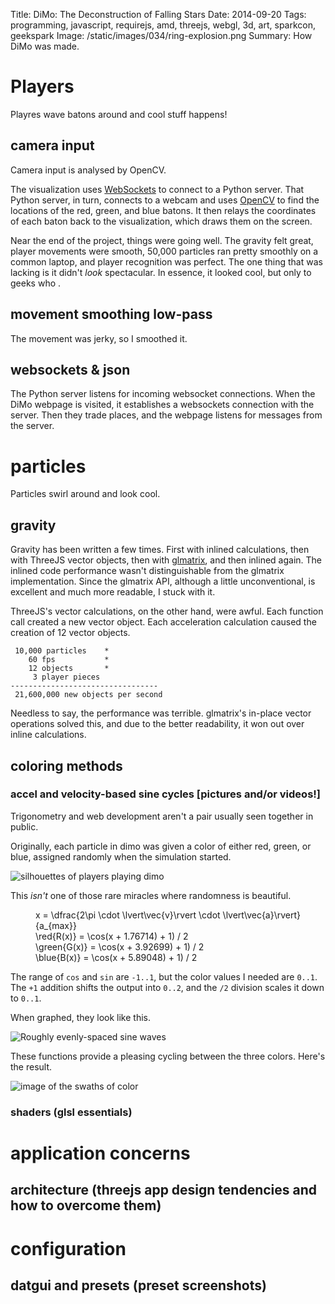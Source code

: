 Title: DiMo: The Deconstruction of Falling Stars
Date: 2014-09-20
Tags: programming, javascript, requirejs, amd, threejs, webgl, 3d, art, sparkcon, geekspark
Image: /static/images/034/ring-explosion.png
Summary: How DiMo was made.


# Players

Playres wave batons around and cool stuff happens!

## camera input

Camera input is analysed by OpenCV.

The visualization uses [WebSockets][ws] to connect to a Python server.  That
Python server, in turn, connects to a webcam and uses [OpenCV][opencv] to find
the locations of the red, green, and blue batons.  It then relays the
coordinates of each baton back to the visualization, which draws them on the
screen.

Near the end of the project, things were going well.  The gravity felt great,
player movements were smooth, 50,000 particles ran pretty smoothly on a common
laptop, and player recognition was perfect.  The one thing that was lacking is
it didn't *look* spectacular.  In essence, it looked cool, but only to geeks
who .


## movement smoothing low-pass

The movement was jerky, so I smoothed it.

## websockets & json

The Python server listens for incoming websocket connections.  When the DiMo
webpage is visited, it establishes a websockets connection with the server.
Then they trade places, and the webpage listens for messages from the server.

# particles

Particles swirl around and look cool.

## gravity

Gravity has been written a few times.  First with inlined calculations, then
with ThreeJS vector objects, then with [glmatrix][glm], and then inlined again.
The inlined code performance wasn't distinguishable from the glmatrix
implementation.  Since the glmatrix API, although a little unconventional, is
excellent and much more readable, I stuck with it.

ThreeJS's vector calculations, on the other hand, were awful.  Each function
call created a new vector object.  Each acceleration calculation caused the
creation of 12 vector objects.

     10,000 particles    *
        60 fps           *
        12 objects       *
         3 player pieces
    ---------------------------------
     21,600,000 new objects per second

Needless to say, the performance was terrible.  glmatrix's in-place vector
operations solved this, and due to the better readability, it won out over
inline calculations.

## coloring methods
### accel and velocity-based sine cycles [pictures and/or videos!]

Trigonometry and web development aren't a pair usually seen together in public.

Originally, each particle in dimo was given a color of either red, green, or
blue, assigned randomly when the simulation started.

![silhouettes of players playing dimo][random-colors]

This *isn't* one of those rare miracles where randomness is beautiful.

<figure>
    <div class="math">
        x = \dfrac{2\pi \cdot \lvert\vec{v}\rvert \cdot \lvert\vec{a}\rvert}{a_{max}}
    </div>
    <div class="math">
        \red{R(x)} = \cos(x + 1.76714) + 1) / 2
    </div>
    <div class="math">
        \green{G(x)} = \cos(x + 3.92699) + 1) / 2
    </div>
    <div class="math">
        \blue{B(x)} = \cos(x + 5.89048) + 1) / 2
    </div>
</figure>

The range of `cos` and `sin` are `-1..1`, but the color values I needed are
`0..1`.  The `+1` addition shifts the output into `0..2`, and the `/2` division
scales it down to `0..1`.

When graphed, they look like this.

![Roughly evenly-spaced sine waves][sinewaves]

These functions provide a pleasing cycling between the three colors.  Here's
the result.

![image of the swaths of color][swath-colors]

### shaders (glsl essentials)

# application concerns
## architecture (threejs app design tendencies and how to overcome them)

# configuration
## datgui and presets (preset screenshots)

<link rel="stylesheet" type="text/css" href="{filename}/static/js/033/katex/katex.min.css">
<script src="{filename}/static/js/033/katex/katex.min.js"></script>
<script>
function render_math() {
    katex.render(this.innerHTML, this);
}
$('.math').each(render_math);
</script>

[sinewaves]: {filename}/static/images/033/sine_waves.png
[sparkcon]: http://www.sparkcon.com/
[geeksparkrh]: https://github.com/geekspark-rh/
[renderer]: https://github.com/geekspark-rh/dimo-renderer
[justis]: https://twitter.com/justis
[iphands]: https://twitter.com/ianpagehands
[gpucalc]: http://vimeo.com/97329154
[ws]: https://en.wikipedia.org/wiki/WebSocket
[opencv]: http://opencv.org/
[random-colors]: {filename}/static/images/034/random-colors.png
[swath-colors]: {filename}/static/images/034/swath-colors.png
[glm]: http://glmatrix.net/
